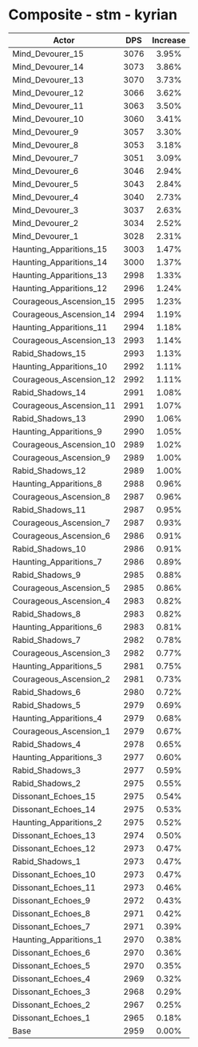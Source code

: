 # Composite - stm - kyrian
| Actor | DPS | Increase |
|---|:---:|:---:|
|Mind_Devourer_15|3076|3.95%|
|Mind_Devourer_14|3073|3.86%|
|Mind_Devourer_13|3070|3.73%|
|Mind_Devourer_12|3066|3.62%|
|Mind_Devourer_11|3063|3.50%|
|Mind_Devourer_10|3060|3.41%|
|Mind_Devourer_9|3057|3.30%|
|Mind_Devourer_8|3053|3.18%|
|Mind_Devourer_7|3051|3.09%|
|Mind_Devourer_6|3046|2.94%|
|Mind_Devourer_5|3043|2.84%|
|Mind_Devourer_4|3040|2.73%|
|Mind_Devourer_3|3037|2.63%|
|Mind_Devourer_2|3034|2.52%|
|Mind_Devourer_1|3028|2.31%|
|Haunting_Apparitions_15|3003|1.47%|
|Haunting_Apparitions_14|3000|1.37%|
|Haunting_Apparitions_13|2998|1.33%|
|Haunting_Apparitions_12|2996|1.24%|
|Courageous_Ascension_15|2995|1.23%|
|Courageous_Ascension_14|2994|1.19%|
|Haunting_Apparitions_11|2994|1.18%|
|Courageous_Ascension_13|2993|1.14%|
|Rabid_Shadows_15|2993|1.13%|
|Haunting_Apparitions_10|2992|1.11%|
|Courageous_Ascension_12|2992|1.11%|
|Rabid_Shadows_14|2991|1.08%|
|Courageous_Ascension_11|2991|1.07%|
|Rabid_Shadows_13|2990|1.06%|
|Haunting_Apparitions_9|2990|1.05%|
|Courageous_Ascension_10|2989|1.02%|
|Courageous_Ascension_9|2989|1.00%|
|Rabid_Shadows_12|2989|1.00%|
|Haunting_Apparitions_8|2988|0.96%|
|Courageous_Ascension_8|2987|0.96%|
|Rabid_Shadows_11|2987|0.95%|
|Courageous_Ascension_7|2987|0.93%|
|Courageous_Ascension_6|2986|0.91%|
|Rabid_Shadows_10|2986|0.91%|
|Haunting_Apparitions_7|2986|0.89%|
|Rabid_Shadows_9|2985|0.88%|
|Courageous_Ascension_5|2985|0.86%|
|Courageous_Ascension_4|2983|0.82%|
|Rabid_Shadows_8|2983|0.82%|
|Haunting_Apparitions_6|2983|0.81%|
|Rabid_Shadows_7|2982|0.78%|
|Courageous_Ascension_3|2982|0.77%|
|Haunting_Apparitions_5|2981|0.75%|
|Courageous_Ascension_2|2981|0.73%|
|Rabid_Shadows_6|2980|0.72%|
|Rabid_Shadows_5|2979|0.69%|
|Haunting_Apparitions_4|2979|0.68%|
|Courageous_Ascension_1|2979|0.67%|
|Rabid_Shadows_4|2978|0.65%|
|Haunting_Apparitions_3|2977|0.60%|
|Rabid_Shadows_3|2977|0.59%|
|Rabid_Shadows_2|2975|0.55%|
|Dissonant_Echoes_15|2975|0.54%|
|Dissonant_Echoes_14|2975|0.53%|
|Haunting_Apparitions_2|2975|0.52%|
|Dissonant_Echoes_13|2974|0.50%|
|Dissonant_Echoes_12|2973|0.47%|
|Rabid_Shadows_1|2973|0.47%|
|Dissonant_Echoes_10|2973|0.47%|
|Dissonant_Echoes_11|2973|0.46%|
|Dissonant_Echoes_9|2972|0.43%|
|Dissonant_Echoes_8|2971|0.42%|
|Dissonant_Echoes_7|2971|0.39%|
|Haunting_Apparitions_1|2970|0.38%|
|Dissonant_Echoes_6|2970|0.36%|
|Dissonant_Echoes_5|2970|0.35%|
|Dissonant_Echoes_4|2969|0.32%|
|Dissonant_Echoes_3|2968|0.29%|
|Dissonant_Echoes_2|2967|0.25%|
|Dissonant_Echoes_1|2965|0.18%|
|Base|2959|0.00%|
